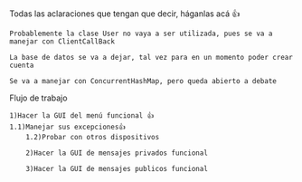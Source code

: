 Todas las aclaraciones que tengan que decir, háganlas acá 👍

	Probablemente la clase User no vaya a ser utilizada, pues se va a manejar con ClientCallBack

	La base de datos se va a dejar, tal vez para en un momento poder crear cuenta

	Se va a manejar con ConcurrentHashMap, pero queda abierto a debate

Flujo de trabajo

  	1)Hacer la GUI del menú funcional 👍
   	1.1)Manejar sus excepciones👍
    	1.2)Probar con otros dispositivos

     	2)Hacer la GUI de mensajes privados funcional

      	3)Hacer la GUI de mensajes publicos funcional
